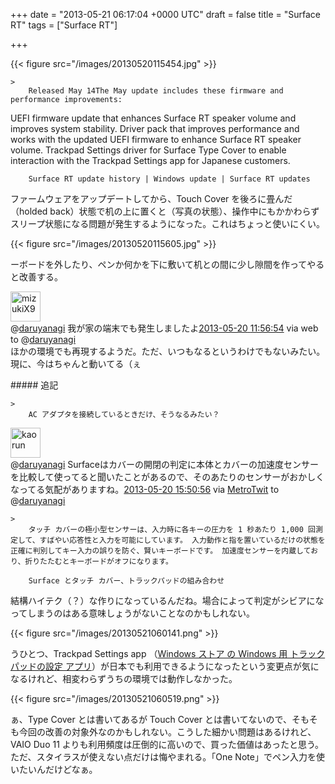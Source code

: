 
+++
date = "2013-05-21 06:17:04 +0000 UTC"
draft = false
title = "Surface RT"
tags = ["Surface RT"]

+++


{{< figure src="/images/20130520115454.jpg"  >}}

    >
        Released May 14The May update includes these firmware and performance improvements:


UEFI firmware update that enhances Surface RT speaker volume and improves system stability.
Driver pack that improves performance and works with the updated UEFI firmware to enhance Surface RT speaker volume.
Trackpad Settings driver for Surface Type Cover to enable interaction with the Trackpad Settings app for Japanese customers.

        Surface RT update history | Windows update | Surface RT updates
    
ファームウェアをアップデートしてから、Touch Cover を後ろに畳んだ（holded back）状態で机の上に置くと（写真の状態）、操作中にもかかわらずスリープ状態になる問題が発生するようになった。これはちょっと使いにくい。

{{< figure src="/images/20130520115605.jpg"  >}}

ーボードを外したり、ペンか何かを下に敷いて机との間に少し隙間を作ってやると改善する。<div class="twitter-detail twitter-detail-left"><div class="twitter-detail-user"><a class="twitter-user-screen-name" href="http://twitter.com/mizukiX9"><img src="http://a0.twimg.com/profile_images/1558295676/twitter_normal.jpg" alt="mizukiX9" height="48" width="48"/></a></div><div class="twitter-detail-tweet">      @<a class="twitter-user-screen-name" href="http://twitter.com/daruyanagi" target="_top">daruyanagi</a> 我が家の端末でも発生しましたよ<a href="http://twitter.com/mizukiX9/status/336314561709883393" class="twitter-detail-info-permalink"><span class="twitter-detail-info-date">2013-05-20</span> <span class="twitter-detail-info-time">11:56:54</span></a> <span class="twitter-detail-info-source">via web</span> to @<a href="http://twitter.com/daruyanagi/status/336314184545480704" class="twitter-user-screen-name">daruyanagi</a></div></div>ほかの環境でも再現するようだ。ただ、いつもなるというわけでもないみたい。現に、今はちゃんと動いてる（ぇ

<div class="section">
    ##### 追記
    
    >
        AC アダプタを接続しているときだけ、そうなるみたい？

    
<div class="twitter-detail twitter-detail-left"><div class="twitter-detail-user"><a class="twitter-user-screen-name" href="http://twitter.com/kaorun"><img src="http://a0.twimg.com/profile_images/21886592/ahiru2_normal.jpg" alt="kaorun" height="48" width="48"/></a></div><div class="twitter-detail-tweet">      @<a class="twitter-user-screen-name" href="http://twitter.com/daruyanagi" target="_top">daruyanagi</a> Surfaceはカバーの開閉の判定に本体とカバーの加速度センサーを比較して使ってると聞いたことがあるので、そのあたりのセンサーがおかしくなってる気配がありますね。<a href="http://twitter.com/kaorun/status/336373459573682176" class="twitter-detail-info-permalink"><span class="twitter-detail-info-date">2013-05-20</span> <span class="twitter-detail-info-time">15:50:56</span></a> <span class="twitter-detail-info-source">via <a href="http://www.metrotwit.com/" rel="nofollow">MetroTwit</a></span> to @<a href="http://twitter.com/daruyanagi/status/336372838518886400" class="twitter-user-screen-name">daruyanagi</a></div></div>

    >
        タッチ カバーの極小型センサーは、入力時に各キーの圧力を 1 秒あたり 1,000 回測定して、すばやい応答性と入力を可能にしています。 入力動作と指を置いているだけの状態を正確に判別してキー入力の誤りを防ぐ、賢いキーボードです。 加速度センサーを内蔵しており、折りたたむとキーボードがオフになります。

        Surface とタッチ カバー、トラックパッドの組み合わせ
    
結構ハイテク（？）な作りになっているんだね。場合によって判定がシビアになってしまうのはある意味しょうがないことなのかもしれない。

{{< figure src="/images/20130521060141.png"  >}}

うひとつ、Trackpad Settings app （<a href="http://apps.microsoft.com/windows/ja-jp/app/indstillinger-for-pegefelt/5a4e4cdf-4d60-4084-8d9f-61d2e8f4830b">Windows ストア の Windows 用 トラックパッドの設定 アプリ</a>）が日本でも利用できるようになったという変更点が気になるけれど、相変わらずうちの環境では動作しなかった。

{{< figure src="/images/20130521060519.png"  >}}

ぁ、Type Cover とは書いてあるが Touch Cover とは書いてないので、そもそも今回の改善の対象外なのかもしれない。こうした細かい問題はあるけれど、VAIO Duo 11 よりも利用頻度は圧倒的に高いので、買った価値はあったと思う。ただ、スタイラスが使えない点だけは悔やまれる。「One Note」でペン入力を使いたいんだけどなぁ。

</div>

